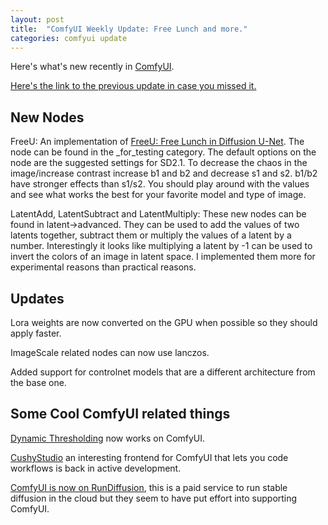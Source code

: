 ```yaml
---
layout: post
title:  "ComfyUI Weekly Update: Free Lunch and more."
categories: comfyui update
---
```


Here's what's new recently in [ComfyUI](https://github.com/comfyanonymous/ComfyUI).

[Here's the link to the previous update in case you missed it.](/ComfyUI_Blog/comfyui/update/2023/09/17/Weekly-update.html)

## New Nodes

FreeU: An implementation of [FreeU: Free Lunch in Diffusion U-Net](https://github.com/ChenyangSi/FreeU). The node can be found in the _for_testing category. The default options on the node are the suggested settings for SD2.1. To decrease the chaos in the image/increase contrast increase b1 and b2 and decrease s1 and s2. b1/b2 have stronger effects than s1/s2. You should play around with the values and see what works the best for your favorite model and type of image.

LatentAdd, LatentSubtract and LatentMultiply: These new nodes can be found in latent->advanced. They can be used to add the values of two latents together, subtract them or multiply the values of a latent by a number. Interestingly it looks like multiplying a latent by -1 can be used to invert the colors of an image in latent space. I implemented them more for experimental reasons than practical reasons.

## Updates

Lora weights are now converted on the GPU when possible so they should apply faster.

ImageScale related nodes can now use lanczos.

Added support for controlnet models that are a different architecture from the base one.


## Some Cool ComfyUI related things 

[Dynamic Thresholding](https://github.com/mcmonkeyprojects/sd-dynamic-thresholding) now works on ComfyUI.

[CushyStudio](https://github.com/rvion/CushyStudio) an interesting frontend for ComfyUI that lets you code workflows is back in active development.

[ComfyUI is now on RunDiffusion](https://rundiffusion.com/comfyui-workflows), this is a paid service to run stable diffusion in the cloud but they seem to have put effort into supporting ComfyUI.

